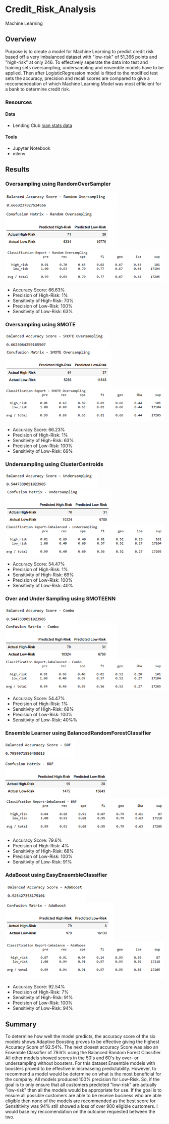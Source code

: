 # Credit_Risk_Analysis
Machine Learning
## Overview
Purpose is to create a model for Machine Learning to predict credit risk based off a very imbalanced dataset with "low-risk" of 51,366 points and "high-risk" at only 246. To effectively seperate the data into test and training sets oversampling, undersampling and ensemble models have to be applied. Then after LogisticRegression model is fitted to the modified test sets the accuracy, precision and recall scores are compared to give a reccomenedation of which Machine Learning Model was most effiicient for a bank to determine credit risk.
### Resources
  #### Data
  - Lending Club [loan stats data](https://github.com/LauraHaq/Credit_Risk_Analysis/blob/main/LoanStats_2019Q1.csv)
  
  #### Tools
  - Jupyter Notebook
  - mlenv

## Results
### Oversampling using RandomOverSampler  
![img](https://github.com/LauraHaq/Credit_Risk_Analysis/blob/main/Images/1_Acc_sc_Random_OversSampling.png)  
![img](https://github.com/LauraHaq/Credit_Risk_Analysis/blob/main/Images/1_cm_Random_OverrSampling.png)  
![img](https://github.com/LauraHaq/Credit_Risk_Analysis/blob/main/Images/1_classif_report_OverSampling.png)  
- Accuracy Score: 66.63%
- Precision of High-Risk: 1%
- Sensitivity of High-Risk: 70%
- Precision of Low-Risk: 100%
- Sensitivity of Low-Risk: 63%

### Oversampling using SMOTE  
![img](https://github.com/LauraHaq/Credit_Risk_Analysis/blob/main/Images/2_Acc_sc_SMOTE_OverSampling.png)  
![img](https://github.com/LauraHaq/Credit_Risk_Analysis/blob/main/Images/2_cm_SMOTE_OverSampling.png)  
![img](https://github.com/LauraHaq/Credit_Risk_Analysis/blob/main/Images/2_classif_report_SMOTE_OverSampling.png)  
- Accuracy Score: 66.23%
- Precision of High-Risk: 1%
- Sensitivity of High-Risk: 63%
- Precision of Low-Risk: 100%
- Sensitivity of Low-Risk: 69%

### Undersampling using ClusterCentroids  
![img](https://github.com/LauraHaq/Credit_Risk_Analysis/blob/main/Images/3_Acc_sc_UnderSampling.png)  
![img](https://github.com/LauraHaq/Credit_Risk_Analysis/blob/main/Images/3_cm_UnderSampling.png)  
![img](https://github.com/LauraHaq/Credit_Risk_Analysis/blob/main/Images/3_classif_report_UnderSampling.png)  
- Accuracy Score: 54.47%
- Precision of High-Risk: 1%
- Sensitivity of High-Risk: 69%
- Precision of Low-Risk: 100%
- Sensitivity of Low-Risk: 40%

### Over and Under Sampling using SMOTEENN  
![img](https://github.com/LauraHaq/Credit_Risk_Analysis/blob/main/Images/4_Acc_sc_Comb.png)  
![img](https://github.com/LauraHaq/Credit_Risk_Analysis/blob/main/Images/4_cm_Combo.png)  
![img](https://github.com/LauraHaq/Credit_Risk_Analysis/blob/main/Images/4_classif_report_Combo.png)  
- Accuracy Score: 54.47%
- Precision of High-Risk: 1%
- Sensitivity of High-Risk: 69%
- Precision of Low-Risk: 100%
- Sensitivity of Low-Risk: 40%%

### Ensemble Learner using BalancedRandomForestClassifier  
![img](https://github.com/LauraHaq/Credit_Risk_Analysis/blob/main/Images/5_Acc_sc_Bal_random_Forest.png)  
![img](https://github.com/LauraHaq/Credit_Risk_Analysis/blob/main/Images/5_cm_Bal_random_Forest.png)  
![img](https://github.com/LauraHaq/Credit_Risk_Analysis/blob/main/Images/5_classif_report_Bal_random_Forest.png)  
- Accuracy Score: 79.6%
- Precision of High-Risk: 4%
- Sensitivity of High-Risk: 68%
- Precision of Low-Risk: 100%
- Sensitivity of Low-Risk: 91%

### AdaBoost using EasyEnsembleClassifier  
![img](https://github.com/LauraHaq/Credit_Risk_Analysis/blob/main/Images/6_Acc_sc_AdaBoost.png)   
![img](https://github.com/LauraHaq/Credit_Risk_Analysis/blob/main/Images/6_cm_AdaBoost.png)  
![img](https://github.com/LauraHaq/Credit_Risk_Analysis/blob/main/Images/6_classif_report_AdaBoost.png)  
- Accuracy Score: 92.54%
- Precision of High-Risk: 7%
- Sensitivity of High-Risk: 91%
- Precision of Low-Risk: 100%
- Sensitivity of Low-Risk: 94%

## Summary 
To determine how well the model predicts, the accuracy score of the six models shows Adaptive Boosting proves to be effective giving the highest Accuracy Score of 92.54%. The next closest accuracy Score was also an Ensemble Classifier of 79.6% using the Balanced Random Forest Classifier. All other models showed scores in the 50's and 60's by over- or undersampling without boosters. For this dataset Ensemble models with boosters proved to be effective in increaseing predictability. However, to recommend a model would be determine on what is the most beneficial for the company. All models produced 100% precision for Low-Risk. So, if the goal is to only ensure that all customers predicted "low-risk" are actually "low-risk" then all the models would be appropriate for use. If the goal is to ensure all possible customers are able to be receive business who are able eligible then none of the models are recommended as the best score for Sensititivity was 94% still showed a loss of over 900 eligible customers. I would base my reccomendation on the outcome requested between the two. 
